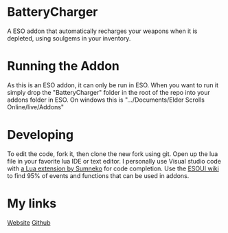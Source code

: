 # BatteryCharger
A ESO addon that automatically recharges your weapons when it is depleted, using soulgems in your inventory.

# Running the Addon
As this is an ESO addon, it can only be run in ESO. When you want to run it simply drop the "BatteryCharger" folder in the root of the repo into your addons folder in ESO. On windows this is ".../Documents/Elder Scrolls Online/live/Addons"

# Developing
To edit the code, fork it, then clone the new fork using git. Open up the lua file in your favorite lua IDE or text editor. I personally use Visual studio code with [a Lua extension by Sumneko](https://marketplace.visualstudio.com/items?itemName=sumneko.lua) for code completion. Use the [ESOUI wiki](https://wiki.esoui.com/Main_Page) to find 95% of events and functions that can be used in addons. 

# My links

[Website](http://kieranwinfield.co.uk)
[Github](https://github.com/Estrelaa)